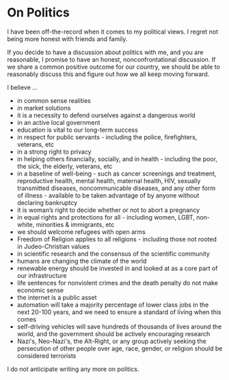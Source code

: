 # On Politics

I have been off-the-record when it comes to my political views. I regret not being more honest with friends and family.

If you decide to have a discussion about politics with me, and you are reasonable, I promise to have an honest, nonconfrontational discussion. If we share a common positive outcome for our country, we should be able to reasonably discuss this and figure out how we all keep moving forward. 

I believe ...
- in common sense realities
- in market solutions 
- it is a necessity to defend ourselves against a dangerous world
- in an active local government
- education is vital to our long-term success
- in respect for public servants - including the police, firefighters, veterans, etc
- in a strong right to privacy
- in helping others financially, socially, and in health - including the poor, the sick, the elderly, veterans, etc
- in a baseline of well-being - such as cancer screenings and treatment, reproductive health, mental health, maternal health, HIV, sexually transmitted diseases, noncommunicable diseases, and any other form of illness - available to be taken advantage of by anyone without declaring bankruptcy
- it is woman’s right to decide whether or not to abort a pregnancy
- in equal rights and protections for all - including women, LGBT, non-white, minorities & immigrants, etc
- we should welcome refugees with open arms
- Freedom of Religion applies to all religions - including those not rooted in Judeo-Christian values
- in scientific research and the consensus of the scientific community
- humans are changing the climate of the world
- renewable energy should be invested in and looked at as a core part of our infrastructure 
- life sentences for nonviolent crimes and the death penalty do not make economic sense
- the internet is a public asset
- automation will take a majority percentage of lower class jobs in the next 20-100 years, and we need to ensure a standard of living when this comes
- self-driving vehicles will save hundreds of thousands of lives around the world, and the government should be actively encouraging research
- Nazi's, Neo-Nazi's, the Alt-Right, or any group actively seeking the persecution of other people over age, race, gender, or religion should be considered terrorists

I do not anticipate writing any more on politics.